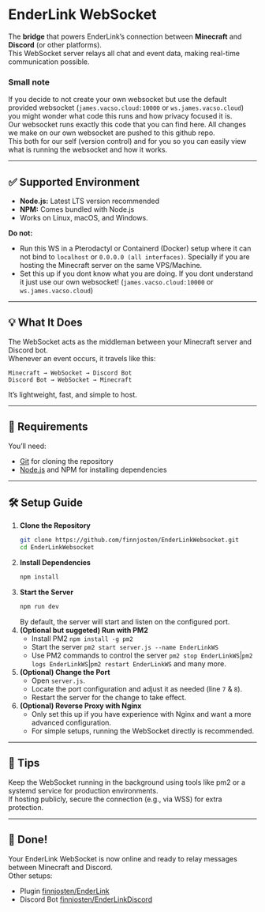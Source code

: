 # EnderLink WebSocket
The **bridge** that powers EnderLink’s connection between **Minecraft** and **Discord** (or other platforms).  
This WebSocket server relays all chat and event data, making real-time communication possible.  
  

### Small note
If you decide to not create your own websocket but use the default provided websocket (`james.vacso.cloud:10000` or `ws.james.vacso.cloud`) you might wonder what code this runs and how privacy focused it is.  
Our websocket runs exactly this code that you can find here. All changes we make on our own websocket are pushed to this github repo.  
This both for our self (version control) and for you so you can easily view what is running the websocket and how it works.  

---

## ✅ Supported Environment
- **Node.js:** Latest LTS version recommended  
- **NPM:** Comes bundled with Node.js  
- Works on Linux, macOS, and Windows.

**Do not:**
- Run this WS in a Pterodactyl or Containerd (Docker) setup where it can not bind to `localhost` or `0.0.0.0 (all interfaces)`. Specially if you are hosting the Minecraft server on the same VPS/Machine.
- Set this up if you dont know what you are doing. If you dont understand it just use our own websocket! (`james.vacso.cloud:10000` or `ws.james.vacso.cloud`)

---

## 💡 What It Does
The WebSocket acts as the middleman between your Minecraft server and Discord bot.  
Whenever an event occurs, it travels like this:  
```
Minecraft → WebSocket → Discord Bot
Discord Bot → WebSocket → Minecraft
```
It’s lightweight, fast, and simple to host.

---

## 🔧 Requirements
You’ll need:
- [Git](https://git-scm.com/) for cloning the repository  
- [Node.js](https://nodejs.org/) and NPM for installing dependencies  

---

## 🛠️ Setup Guide
1. **Clone the Repository**  
   ```bash
   git clone https://github.com/finnjosten/EnderLinkWebsocket.git
   cd EnderLinkWebsocket
   ```
2. **Install Dependencies**
   ```bash
   npm install
   ```
3. **Start the Server**  
   ```bash
   npm run dev
   ```
   By default, the server will start and listen on the configured port.
4. **(Optional but suggeted) Run with PM2**
   - Install PM2 `npm install -g pm2`
   - Start the server `pm2 start server.js --name EnderLinkWS`
   - Use PM2 commands to control the server `pm2 stop EnderLinkWS`|`pm2 logs EnderLinkWS`|`pm2 restart EnderLinkWS` and many more.
6. **(Optional) Change the Port**
   - Open `server.js`.
   - Locate the port configuration and adjust it as needed (line `7` & `8`).
   - Restart the server for the change to take effect.
7. **(Optional) Reverse Proxy with Nginx**
   - Only set this up if you have experience with Nginx and want a more advanced configuration.
   - For simple setups, running the WebSocket directly is recommended.

---

## 🎯 Tips

Keep the WebSocket running in the background using tools like pm2 or a systemd service for production environments.  
If hosting publicly, secure the connection (e.g., via WSS) for extra protection.  

---

## 🎉 Done!
Your EnderLink WebSocket is now online and ready to relay messages between Minecraft and Discord.  
Other setups: 
- Plugin [finnjosten/EnderLink](https://github.com/finnjosten/EnderLink/blob/main/README.md)
- Discord Bot [finnjosten/EnderLinkDiscord](https://github.com/finnjosten/EnderDiscord/blob/main/README.md)
